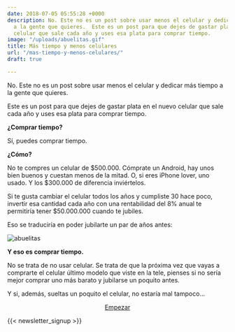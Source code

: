 ```yaml
---
date: 2018-07-05 05:55:28 +0000
description: No. Este no es un post sobre usar menos el celular y dedicar más tiempo
  a la gente que quieres.  Este es un post para que dejes de gastar plata en el nuevo
  celular que sale cada año y uses esa plata para comprar tiempo.
image: "/uploads/abuelitas.gif"
title: Más tiempo y menos celulares
url: "/mas-tiempo-y-menos-celulares/"
draft: true

---
```

No. Este no es un post sobre usar menos el celular y dedicar más tiempo a la gente que quieres.

Este es un post para que dejes de gastar plata en el nuevo celular que sale cada año y uses esa plata para comprar tiempo.

**¿Comprar tiempo?**

Sí, puedes comprar tiempo.

**¿Cómo?**

No te compres un celular de $500.000. Cómprate un Android, hay unos bien buenos y cuestan menos de la mitad. O, si eres iPhone lover, uno usado. Y los $300.000 de diferencia inviértelos.

Si te gusta cambiar el celular todos los años y cumpliste 30 hace poco, invertir esa cantidad cada año con una rentabilidad del 8% anual te permitiría tener $50.000.000 cuando te jubiles.

Eso se traduciría en poder jubilarte un par de años antes:

<div class="image-wrapper">

<img src="/uploads/abuelitas.gif" alt="abuelitas">

</div>

**Y eso es comprar tiempo.**

No se trata de no usar celular. Se trata de que la próxima vez que vayas a comprarte el celular último modelo que viste en la tele, pienses si no sería mejor comprar uno más barato y jubilarse un poquito antes.

Y si, además, sueltas un poquito el celular, no estaría mal tampoco...

<p style="text-align:center"> <a class="simulator-page__button btn btn--secondary" href="[https://fintual.cl/?utm_source=edu.fintual.cl&utm_medium=referral&utm_campaign=awareness&utm_content=celulares-144#empezar](https://fintual.cl/?utm_source=edu.fintual.cl&utm_medium=referral&utm_campaign=awareness&utm_content=celulares-144#empezar "https://fintual.cl/?utm_source=edu.fintual.cl&utm_medium=referral&utm_campaign=awareness&utm_content=celulares-144#empezar")">Empezar</a></p>
 {{< newsletter_signup >}}
